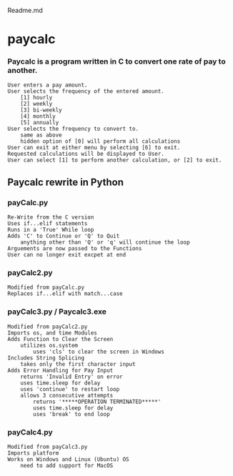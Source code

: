 Readme.md

# paycalc

### Paycalc is a program written in C to convert one rate of pay to another.
    User enters a pay amount.
    User selects the frequency of the entered amount.
        [1] hourly
        [2] weekly
        [3] bi-weekly
        [4] monthly
        [5] annually
    User selects the frequency to convert to.
        same as above
        hidden option of [0] will perform all calculations
    User can exit at either menu by selecting [6] to exit.
    Requested calculations will be displayed to User.
    User can select [1] to perform another calculation, or [2] to exit.

## Paycalc rewrite in Python

### payCalc.py
    Re-Write from the C version
    Uses if...elif statements
    Runs in a 'True' While loop
    Adds 'C' to Continue or 'Q' to Quit
        anything other than 'Q' or 'q' will continue the loop
    Arguements are now passed to the Functions
    User can no longer exit excpet at end

### payCalc2.py
    Modified from payCalc.py
    Replaces if...elif with match...case

### payCalc3.py / Paycalc3.exe
    Modified from payCalc2.py
    Imports os, and time Modules
    Adds Function to Clear the Screen
        utilizes os.system
            uses 'cls' to clear the screen in Windows
    Includes String Splicing
        takes only the first character input
    Adds Error Handling for Pay Input
        returns 'Invalid Entry' on error
        uses time.sleep for delay
        uses 'continue' to restart loop
        allows 3 consecutive attempts
            returns '*****OPERATION TERMINATED*****'
            uses time.sleep for delay
            uses 'break' to end loop

### payCalc4.py
    Modified from payCalc3.py
    Imports platform
    Works on Windows and Linux (Ubuntu) OS
        need to add support for MacOS

    
    


